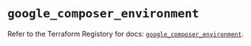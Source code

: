 # `google_composer_environment`

Refer to the Terraform Registory for docs: [`google_composer_environment`](https://registry.terraform.io/providers/hashicorp/google/4.70.0/docs/resources/composer_environment).
